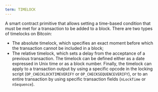 ```yaml
---
term: TIMELOCK
---
```


A smart contract primitive that allows setting a time-based condition that must be met for a transaction to be added to a block. There are two types of timelocks on Bitcoin:
* The absolute timelock, which specifies an exact moment before which the transaction cannot be included in a block;
* The relative timelock, which sets a delay from the acceptance of a previous transaction.
The timelock can be defined either as a date expressed in Unix time or as a block number. Finally, the timelock can apply to a transaction output by using a specific opcode in the locking script (`OP_CHECKLOCKTIMEVERIFY` or `OP_CHECKSEQUENCEVERIFY`), or to an entire transaction by using specific transaction fields (`nLockTime` or `nSequence`).

